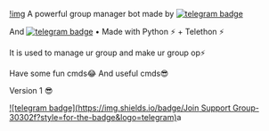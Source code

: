 
[!img](https://user-images.githubusercontent.com/73427470/109182101-a91bfd80-77b2-11eb-859c-193395ebf232.jpg)
A powerful group manager bot made by 
[![telegram badge](https://img.shields.io/badge/Rishisuperyo-30302f?style=for-the-badge&logo=telegram)](https://t.me/Rishisuperyo)

And 
[![telegram badge](https://img.shields.io/badge/Rocky_8218-30302f?style=for-the-badge&logo=telegram)](https://t.me/Rocky_8218_Ff)
 • Made with Python ⚡ + Telethon ⚡


It is used to manage ur group and make ur group op⚡

Have some fun cmds😂
And useful cmds😎


Version 1 😎



[![telegram badge](https://img.shields.io/badge/Join Support Group-30302f?style=for-the-badge&logo=telegram)](https://t.me/Op_Rocky_Rishisuperyo_BotSupport)a




